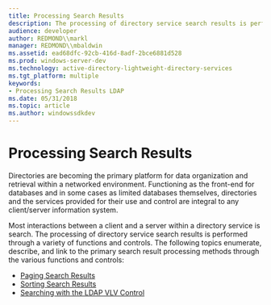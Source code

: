 ```yaml
---
title: Processing Search Results
description: The processing of directory service search results is performed through a variety of functions and controls.
audience: developer
author: REDMOND\\markl
manager: REDMOND\\mbaldwin
ms.assetid: ead68dfc-92cb-416d-8adf-2bce6881d528
ms.prod: windows-server-dev
ms.technology: active-directory-lightweight-directory-services
ms.tgt_platform: multiple
keywords:
- Processing Search Results LDAP
ms.date: 05/31/2018
ms.topic: article
ms.author: windowssdkdev
---
```


# Processing Search Results

Directories are becoming the primary platform for data organization and retrieval within a networked environment. Functioning as the front-end for databases and in some cases as limited databases themselves, directories and the services provided for their use and control are integral to any client/server information system.

Most interactions between a client and a server within a directory service is search. The processing of directory service search results is performed through a variety of functions and controls. The following topics enumerate, describe, and link to the primary search result processing methods through the various functions and controls:

-   [Paging Search Results](paging-search-results.md)
-   [Sorting Search Results](sorting-search-results.md)
-   [Searching with the LDAP VLV Control](searching-with-the-ldap-vlv-control.md)

 

 




